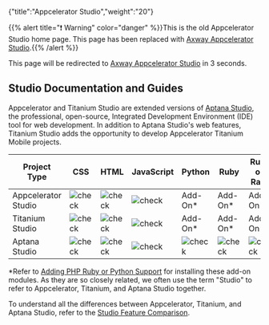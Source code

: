 {"title":"Appcelerator Studio","weight":"20"}

{{% alert title="❗️ Warning" color="danger" %}}This is the old Appcelerator Studio home page. This page has been replaced with [Axway Appcelerator Studio](/docs/appc/Axway_Appcelerator_Studio/).{{% /alert %}}

This page will be redirected to [Axway Appcelerator Studio](/docs/appc/Axway_Appcelerator_Studio/) in 3 seconds.

## Studio Documentation and Guides

Appcelerator and Titanium Studio are extended versions of [Aptana Studio](http://www.aptana.com/), the professional, open-source, Integrated Development Environment (IDE) tool for web development. In addition to Aptana Studio's web features, Titanium Studio adds the opportunity to develop Appcelerator Titanium Mobile projects.

| Project Type | CSS | HTML | JavaScript | Python | Ruby | Ruby on Rails | PHP | Titanium SDK | Additional Features |
| --- | --- | --- | --- | --- | --- | --- | --- | --- | --- |
| Appcelerator Studio | ![check](/Images/appc/download/attachments/30083020/check.png) | ![check](/Images/appc/download/attachments/30083020/check.png) | ![check](/Images/appc/download/attachments/30083020/check.png) | Add-On\* | Add-On\* | Add-On\* | Add-On\* | ![check](/Images/appc/download/attachments/30083020/check.png) | ![check](/Images/appc/download/attachments/30083020/check.png) |
| Titanium Studio | ![check](/Images/appc/download/attachments/30083020/check.png) | ![check](/Images/appc/download/attachments/30083020/check.png) | ![check](/Images/appc/download/attachments/30083020/check.png) | Add-On\* | Add-On\* | Add-On\* | Add-On\* | ![check](/Images/appc/download/attachments/30083020/check.png) | ![error](/Images/appc/download/attachments/30083020/error.png) |
| Aptana Studio | ![check](/Images/appc/download/attachments/30083020/check.png) | ![check](/Images/appc/download/attachments/30083020/check.png) | ![check](/Images/appc/download/attachments/30083020/check.png) | ![check](/Images/appc/download/attachments/30083020/check.png) | ![check](/Images/appc/download/attachments/30083020/check.png) | ![check](/Images/appc/download/attachments/30083020/check.png) | ![check](/Images/appc/download/attachments/30083020/check.png) | ![error](/Images/appc/download/attachments/30083020/error.png) | ![error](/Images/appc/download/attachments/30083020/error.png) |

\*Refer to [Adding PHP Ruby or Python Support](/docs/appc/Axway_Appcelerator_Studio/Axway_Appcelerator_Studio_Getting_Started/Adding_PHP_Ruby_or_Python_Support/) for installing these add-on modules. As they are so closely related, we often use the term "Studio" to refer to Appcelerator, Titanium, and Aptana Studio together.

To understand all the differences between Appcelerator, Titanium, and Aptana Studio, refer to the [Studio Feature Comparison](/docs/appc/Axway_Appcelerator_Studio/Axway_Appcelerator_Studio_Getting_Started/Studio_Feature_Comparison/).
